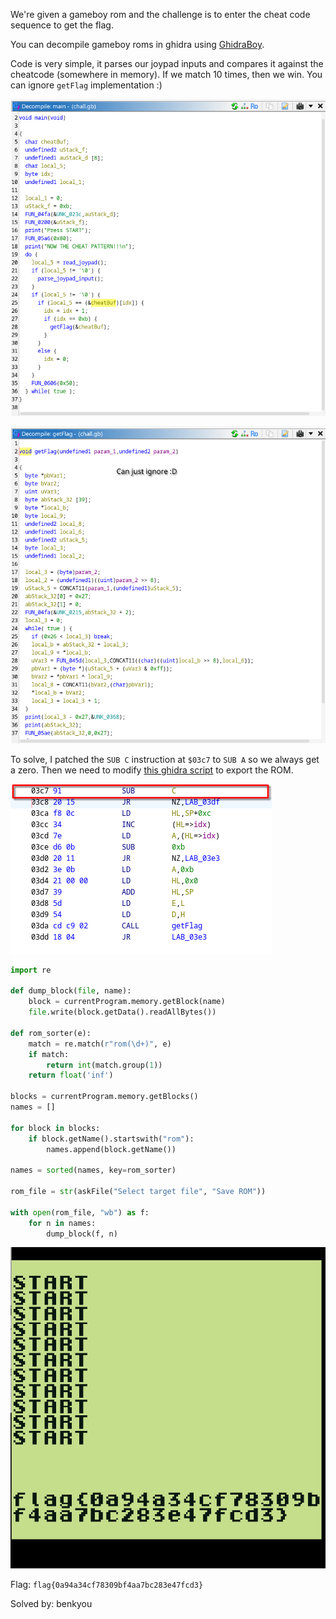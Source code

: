 We're given a gameboy rom and the challenge is to enter the cheat code sequence to get the flag.

You can decompile gameboy roms in ghidra using [GhidraBoy](https://github.com/Gekkio/GhidraBoy).

Code is very simple, it parses our joypad inputs and compares it against the cheatcode (somewhere in memory). If we match 10 times, then we win. You can ignore `getFlag` implementation :)

![main](/CTF-writeups/2025/whyctf-2025/ghidra1.png)


![getFlag](/CTF-writeups/2025/whyctf-2025/ghidra2.png)

To solve, I patched the `SUB C` instruction at `$03c7` to `SUB A` so we always get a zero. Then we need to modify [this ghidra script](https://raw.githubusercontent.com/ghidraninja/ghidra_scripts/refs/heads/master/export_gameboy_rom.py) to export the ROM.

![patch instruction](/CTF-writeups/2025/whyctf-2025/ghidra3.png)

```python
import re

def dump_block(file, name):
    block = currentProgram.memory.getBlock(name)
    file.write(block.getData().readAllBytes())

def rom_sorter(e):
    match = re.match(r"rom(\d+)", e)
    if match:
        return int(match.group(1))
    return float('inf')

blocks = currentProgram.memory.getBlocks()
names = []

for block in blocks:
    if block.getName().startswith("rom"):
        names.append(block.getName())

names = sorted(names, key=rom_sorter)

rom_file = str(askFile("Select target file", "Save ROM"))

with open(rom_file, "wb") as f:
    for n in names:
        dump_block(f, n)
```

![gameboy flag](/CTF-writeups/2025/whyctf-2025/gameboy.png)


Flag: `flag{0a94a34cf78309bf4aa7bc283e47fcd3}`

Solved by: benkyou